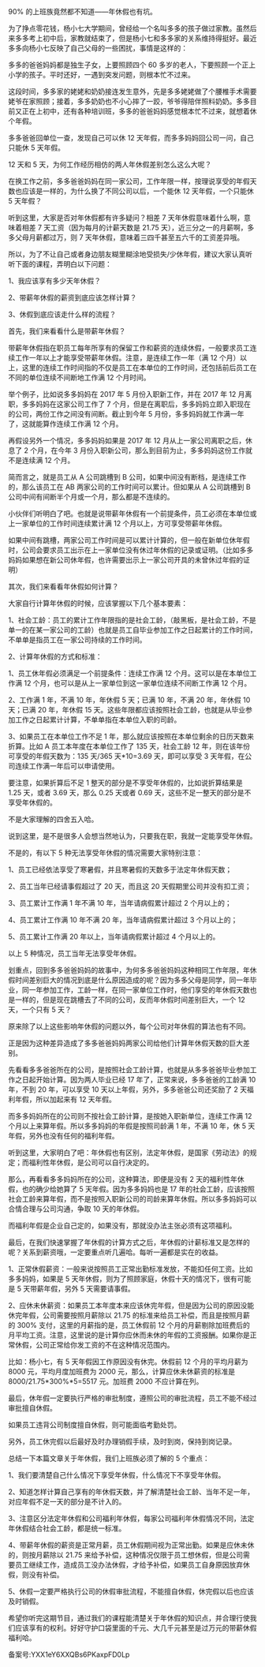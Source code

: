 90\% 的上班族竟然都不知道——年休假也有坑。

为了挣点零花钱，杨小七大学期间，曾经给一个名叫多多的孩子做过家教。虽然后来多多考上初中后，家教就结束了，但是杨小七和多多家的关系维持得挺好。最近多多向杨小七反映了自己父母的一些困扰，事情是这样的：

多多的爸爸妈妈都是独生子女，上要照顾四个 60 多岁的老人，下要照顾一个正上小学的孩子。平时还好，一遇到突发问题，则根本忙不过来。

这段时间，多多家的姥姥和奶奶接连发生意外，先是多多姥姥做了个腰椎手术需要姥爷在家照顾；接着，多多奶奶也不小心摔了一跤，爷爷得陪伴照料奶奶。多多目前又正在上初中，还有各种培训班，多多的爸爸妈妈感觉根本忙不过来，就想着休个年假。

多多爸爸回单位一查，发现自己可以休 12 天年假，而多多妈妈回公司一问，自己只能休 5 天年假。

12 天和 5 天，为何工作经历相仿的两人年休假差别怎么这么大呢？

在换工作之前，多多爸爸妈妈在同一家公司，工作年限一样，按理说享受的年假天数也应该是一样的，为什么换了不同公司以后，一个能休 12 天年假，一个只能休 5 天年假？

听到这里，大家是否对年休假都有许多疑问？相差 7 天年休假意味着什么啊，意味着相差 7 天工资（因为每月的计薪天数是 21.75 天），近三分之一的月薪啊，多多父母月薪都过万，则 7 天年休假，意味着三四千甚至五六千的工资差异哦。

所以，为了不让自己或者身边朋友糊里糊涂地受损失/少休年假，建议大家认真听听下面的课程，弄明白以下问题：

1、我应该享有多少天年休假？

2、带薪年休假的薪资到底应该怎样计算？

3、休假到底应该走什么样的流程？

首先，我们来看看什么是带薪年休假？

带薪年休假指在职员工每年所享有的保留工作和薪资的连续休假，一般要求员工连续工作一年以上才能享受带薪年休假。注意，是连续工作一年（满 12 个月）以上，这里的连续工作时间指的不仅是员工在本单位的工作时间，还包括前后员工在不同的单位连续不间断地工作满 12 个月时间。

举个例子，比如说多多妈妈在 2017 年 5 月份入职新工作，并在 2017 年 12 月离职，多多妈妈在这家公司工作了 7 个月，但是在离职后，多多妈妈立即入职现在的公司，两份工作之间没有间断。截止到今年 5 月份，多多妈妈就工作满一年了，这就能算作连续工作满 12 个月。

再假设另外一个情况，多多妈妈如果是 2017 年 12 月从上一家公司离职之后，休息了 2 个月，在今年 3 月份入职新公司，那么到目前为止，多多妈妈这份工作就不是连续满 12 个月。

简而言之，就是员工从 A 公司跳槽到 B 公司，如果中间没有断档，是连续工作的，那么该员工在 AB 两家公司的工作时间可以累计。但如果从 A 公司跳槽到 B 公司中间有间断半个月或一个月，那么都是不连续的。

小伙伴们听明白了吧。也就是说带薪年休假有一个前提条件，员工必须在本单位或上一家单位的工作时间连续累计满 12 个月以上，方可享受带薪年休假。

如果中间有跳槽，两家公司工作时间是可以累计计算的，但一般在新单位休年假时，公司会要求员工出示在上一家单位没有休过年休假的记录或证明。（比如多多妈妈如果想在新公司休年假，也许需要出示上一家公司开具的未曾休过年假的证明）

其次，我们来看看年休假如何计算？

大家自行计算年休假的时候，应该掌握以下几个基本要素：

1、社会工龄：员工的累计工作年限指的是社会工龄，（敲黑板，是社会工龄，不是单一的在某一家公司的工龄）也就是员工自毕业参加工作之日起累计的工作时间，不单单是指员工在一家公司持续的工作时间。

2、计算年休假的方式和标准：

1、员工休年假必须满足一个前提条件：连续工作满 12 个月。这可以是在本单位工作满 12 个月，也可以是从上一家单位到这一家单位连续不间断工作满 12 个月。

2、工作满 1 年，不满 10 年，年休假 5 天；已满 10 年，不满 20 年，年休假 10 天；已满 20 年，年休假 15 天。这些年限都应该按照社会工龄，也就是从毕业参加工作之日起累计计算，不单单指在本单位入职的司龄。

3、如果员工在本单位工作不足 1 年，那么就应该按照在本单位剩余的日历天数来折算。比如 A 员工本年度在本单位工作了 135 天，社会工龄 12 年，则在该年份可享受的年假天数为：135 天/365 天\*10=3.69 天，即可以享受 3 天年假，在公司连续工作满一年后可以申请使用。

要注意，如果折算后不足 1 整天的部分是不享受年休假的，比如说折算结果是 1.25 天，或者 3.69 天，那么 0.25 天或者 0.69 天，这些不足一整天的部分是不享受年休假的。

不是大家理解的四舍五入哈。

说到这里，是不是很多人会想当然地认为，只要我在职，我就一定能享受年休假。

不是的，有以下 5 种无法享受年休假的情况需要大家特别注意：

1、员工已经依法享受了寒暑假，并且寒暑假的天数多于法定年休假天数；

2、员工当年已经请事假超过了 20 天，而且这 20 天假期里公司并没有扣工资；

3、员工累计工作满 1 年不满 10 年，当年请病假累计超过 2 个月以上的；

4、员工累计工作满 10 年不满 20 年，当年请病假累计超过 3 个月以上的；

5、员工累计工作满 20 年以上，当年请病假累计超过 4 个月以上的。

以上 5 种情况，员工当年无法享受年休假。

划重点，回到多多爸爸妈妈的故事中，为何多多爸爸妈妈这种相同工作年限，年休假时间差别巨大的情况到底是什么原因造成的呢？因为多多父母是同学，同一年毕业，同一年参加工作，工龄一样，在同一家单位工作时，他们享受的年休假天数也是一样的，但是现在跳槽去了不同的公司，反而年休假时间差别巨大，一个 12 天，一个只有 5 天？

原来除了以上这些影响年休假的问题以外，每个公司对年休假的算法也有不同。

正是因为这种差异造成了多多爸爸妈妈两家公司给他们计算年休假天数的巨大差别。

先看看多多爸爸所在的公司，是按照社会工龄计算，也就是从多多爸爸毕业参加工作之日起开始计算。因为两人毕业已经 17 年了，正常来说，多多爸爸的工龄满 10 年，不到 20 年，可以享受 10 天以上年假，另外，多多爸爸公司还奖励了 2 天福利年假，所以加起来有 12 天年假。

而多多妈妈所在的公司则不按社会工龄计算，是按她入职新单位，连续工作满 12 个月以上来算年假。所以多多妈妈的年假是按照司龄满 1 年，不满 10 年，休 5 天年假，另外也没有任何的福利年假。

听到这里，大家明白了吧：年休假也有区别，法定年休假，是国家《劳动法》的规定；而福利性年休假，是公司可以自行决定的。

那么，再看看多多妈妈所在的公司，这种算法，即便是没有 2 天的福利性年休假，也的确少给她算了 5 天年假。因为多多妈妈也是 17 年的社会工龄，应该按照社会工龄来算年假，而不是按照入职新公司的司龄来算年休假。所以多多妈妈可以合情合理与公司沟通，争取 10 天的年休假。

而福利年假是企业自己定的，如果没有，那就没办法主张必须有这项福利。

最后，在我们快速掌握了年休假的计算方式之后，年休假的计薪标准又是怎样的呢？关系到薪资哦，一定要重点听几遍哈。每听一遍都是实在的收益。

1、正常休假薪资：一般来说按照员工正常出勤标准发放，不能扣任何工资。比如多多妈妈，如果是 5 天年休假，则为了照顾家庭，休假十天的情况下，很有可能是 5 天带薪年假，另外 5 天需要请事假。

2、应休未休薪资：如果员工本年度本来应该休完年假，但是因为公司的原因没能休完年假，公司需要按照月薪除以 21.75 的标准来给员工补偿，而且是按照月薪的 300\% 支付，这里的月薪指的是，员工休假前 12 个月的月薪剔除加班费后的月平均工资。注意，这里说的是计算你应休而未休的年假的工资报酬。如果你是正常休假，公司正常给你发工资的不在这种情况范围内。

比如：杨小七，有 5 天年假因工作原因没有休完。休假前 12 个月的平均月薪为 8000 元，平均月度加班费为 2000 元，那么，计算应休未休薪资的标准是 8000/21.75\*300\%\*5=5517 元。加班费 2000 不应计算在列。

最后，休年假一定要执行严格的审批制度，遵照公司的审批流程，员工不能不经过审批擅自休假。

如果员工违背公司制度擅自休假，则可能面临考勤处罚。

另外，员工休完假以后最好及时办理销假手续，及时到岗，保持到岗记录。

总结一下本篇文章关于年休假，我们上班族必须了解的 5 个重点：

1、我们要清楚自己什么情况下享受年休假，什么情况下不享受年休假。

2、知道怎样计算自己享有的年休假天数，并了解清楚社会工龄、当年不足一年，对应年假不足一天的部分是不计入的。

3、注意区分法定年休假和公司福利年休假，每家公司福利年休假情况不同，法定年休假结合社会工龄，都是统一标准。

4、带薪年休假的薪资是正常月薪，员工休假期间视为正常出勤。如果是应休未休的，则按月薪除以 21.75 来给予补偿，这种情况仅限于员工想休假，但是公司需要员工继续工作，造成员工没办法休假，才给予补偿，如果员工自身原因放弃休假，则没有补偿。

5、休假一定要严格执行公司的休假审批流程，不能擅自休假，休完假以后也应该及时销假。

希望你听完这期节目，通过我们的课程能清楚关于年休假的知识点，并合理行使我们应该享有的权利。好好守护口袋里面的千元、大几千元甚至是过万元的带薪休假福利哈。

备案号:YXX1eY6XXQBs6PKaxpFD0Lp